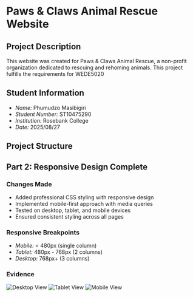 # Paws & Claws Animal Rescue Website

## Project Description
This website was created for Paws & Claws Animal Rescue, a non-profit organization dedicated to rescuing and rehoming animals. This project fulfills the requirements for WEDE5020

## Student Information
- *Name:* Phumudzo Masibigiri
- *Student Number:* ST10475290
- *Institution:* Rosebank College
- *Date:* 2025/08/27

## Project Structure
## Part 2: Responsive Design Complete

### Changes Made
- Added professional CSS styling with responsive design
- Implemented mobile-first approach with media queries
- Tested on desktop, tablet, and mobile devices
- Ensured consistent styling across all pages

### Responsive Breakpoints
- *Mobile:* < 480px (single column)
- *Tablet:* 480px - 768px (2 columns)
- *Desktop:* 768px+ (3 columns)

### Evidence
![Desktop View](screenshots/desktop-home.jpg)
![Tablet View](screenshots/tablet-home.jpg)
![Mobile View](screenshots/mobile-home.jpg)
